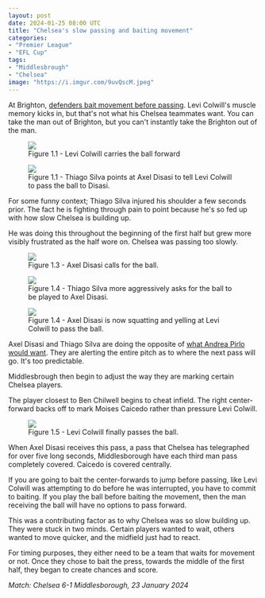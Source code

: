 ```yaml
---
layout: post
date: 2024-01-25 08:00 UTC
title: "Chelsea's slow passing and baiting movement"
categories:
- "Premier League"
- "EFL Cup"
tags:
- "Middlesbrough"
- "Chelsea"
image: "https://i.imgur.com/9uvQscM.jpeg"
---
```


At Brighton, [defenders bait movement before passing](https://tacticsjournal.com/2023/07/18/especially-the-time-to-take-decisions/). Levi Colwill's muscle memory kicks in, but that's not what his Chelsea teammates want. You can take the man out of Brighton, but you can't instantly take the Brighton out of the man.

<!---more---> 

<figure>
    <img src="https://i.imgur.com/ssvTFqk.jpeg">
    <figcaption>Figure 1.1 - Levi Colwill carries the ball forward</figcaption>
</figure> 

<figure>
    <img src="https://i.imgur.com/6du6xNO.jpeg">
    <figcaption>Figure 1.1 - Thiago Silva points at Axel Disasi to tell Levi Colwill to pass the ball to Disasi.</figcaption>
</figure> 

For some funny context; Thiago Silva injured his shoulder a few seconds prior. The fact he is fighting through pain to point because he's so fed up with how slow Chelsea is building up. 

He was doing this throughout the beginning of the first half but grew more visibly frustrated as the half wore on. Chelsea was passing too slowly. 

<figure>
    <img src="https://i.imgur.com/cvC41Xu.jpg">
    <figcaption>Figure 1.3 - Axel Disasi calls for the ball.</figcaption>
</figure> 

<figure>
    <img src="https://i.imgur.com/zqnvrey.jpeg">
    <figcaption>Figure 1.4 - Thiago Silva more aggressively asks for the ball to be played to Axel Disasi.</figcaption>
</figure> 

<figure>
    <img src="https://i.imgur.com/9uvQscM.jpeg">
    <figcaption>Figure 1.4 - Axel Disasi is now squatting and yelling at Levi Colwill to pass the ball.</figcaption>
</figure> 

Axel Disasi and Thiago Silva are doing the opposite of [what Andrea Pirlo would want](https://tacticsjournal.com/2024/01/24/i-will-see-him/). They are alerting the entire pitch as to where the next pass will go. It's too predictable. 

Middlesbrough then begin to adjust the way they are marking certain Chelsea players. 

The player closest to Ben Chilwell begins to cheat infield. The right center-forward backs off to mark Moises Caicedo rather than pressure Levi Colwill. 

<figure>
    <img src="https://i.imgur.com/ZRkZLm9.jpeg">
    <figcaption>Figure 1.5 - Levi Colwill finally passes the ball.</figcaption>
</figure> 

When Axel Disasi receives this pass, a pass that Chelsea has telegraphed for over five long seconds, Middlesborough have each third man pass completely covered. Caicedo is covered centrally. 

If you are going to bait the center-forwards to jump before passing, like Levi Colwill was attempting to do before he was interrupted, you have to commit to baiting. If you play the ball before baiting the movement, then the man receiving the ball will have no options to pass forward. 

This was a contributing factor as to why Chelsea was so slow building up. They were stuck in two minds. Certain players wanted to wait, others wanted to move quicker, and the midfield just had to react.

For timing purposes, they either need to be a team that waits for movement or not. Once they chose to bait the press, towards the middle of the first half, they began to create chances and score.

*Match: Chelsea 6-1 Middlesborough, 23 January 2024*
